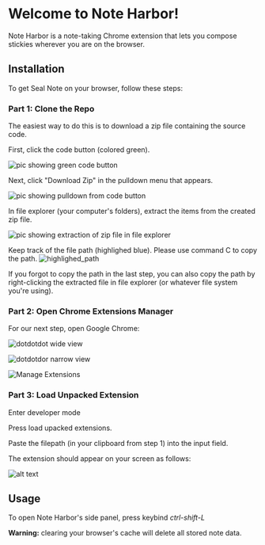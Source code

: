 # Welcome to Note Harbor!

Note Harbor is a note-taking Chrome extension that lets you compose stickies wherever you are on the browser.

## Installation

To get Seal Note on your browser, follow these steps:

### Part 1: Clone the Repo

The easiest way to do this is to download a zip file containing the source code.

First, click the code button (colored green).

![pic showing green code button](https://github.com/Note-Harbor/Seal-Note-Extension/blob/main/img/green_button.png)

Next, click "Download Zip" in the pulldown menu that appears.

![pic showing pulldown from code button](https://github.com/Note-Harbor/Seal-Note-Extension/blob/main/img/green_button_pulldown.png)

In file explorer (your computer's folders), extract the items from the created zip file.

![pic showing extraction of zip file in file explorer](https://github.com/Note-Harbor/Seal-Note-Extension/blob/main/img/extract_zip.png)

Keep track of the file path (highlighed blue). Please use command C to copy the path.
![highlighed_path](https://github.com/Note-Harbor/Seal-Note-Extension/blob/main/img/highlighted_path.png)

If you forgot to copy the path in the last step, you can also copy the path by right-clicking the extracted file in file explorer (or whatever file system you're using).

### Part 2: Open Chrome Extensions Manager

For our next step, open Google Chrome:

![dotdotdot wide view](https://github.com/Note-Harbor/Seal-Note-Extension/blob/main/img/chrome_menu_wide.png)

![dotdotdor narrow view](https://github.com/Note-Harbor/Seal-Note-Extension/blob/main/img/chrome_menu_closeup.png)

![Manage Extensions](https://github.com/Note-Harbor/Seal-Note-Extension/blob/main/img/manage_extensions_hover.png)

### Part 3: Load Unpacked Extension

Enter developer mode



Press load upacked extensions. 

Paste the filepath (in your clipboard from step 1) into the input field.

The extension should appear on your screen as follows:

![alt text](https://github.com/Note-Harbor/Seal-Note-Extension/blob/main/img/final_product.png)

## Usage

To open Note Harbor's side panel, press keybind *ctrl-shift-L*

**Warning:** clearing your browser's cache will delete all stored note data.
